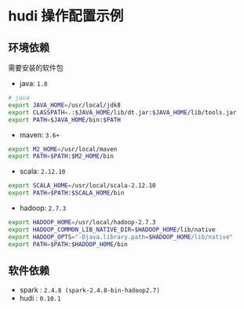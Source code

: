 # hudi 操作配置示例

## 环境依赖

需要安装的软件包

* java: `1.8`
```bash
# java
export JAVA_HOME=/usr/local/jdk8
export CLASSPATH=.:$JAVA_HOME/lib/dt.jar:$JAVA_HOME/lib/tools.jar
export PATH=$JAVA_HOME/bin:$PATH
```

* maven: `3.6+`
```bash
export M2_HOME=/usr/local/maven
export PATH=$PATH:$M2_HOME/bin
```

* scala: `2.12.10`
```bash
export SCALA_HOME=/usr/local/scala-2.12.10
export PATH=$PATH:$SCALA_HOME/bin
```

* hadoop: `2.7.3`
```bash
export HADOOP_HOME=/usr/local/hadoop-2.7.3
export HADOOP_COMMON_LIB_NATIVE_DIR=$HADOOP_HOME/lib/native
export HADOOP_OPTS="-Djava.library.path=$HADOOP_HOME/lib/native"
export PATH=$PATH:$HADOOP_HOME/bin
```

## 软件依赖

* spark : `2.4.8 (spark-2.4.8-bin-hadoop2.7)`
* hudi : `0.10.1`